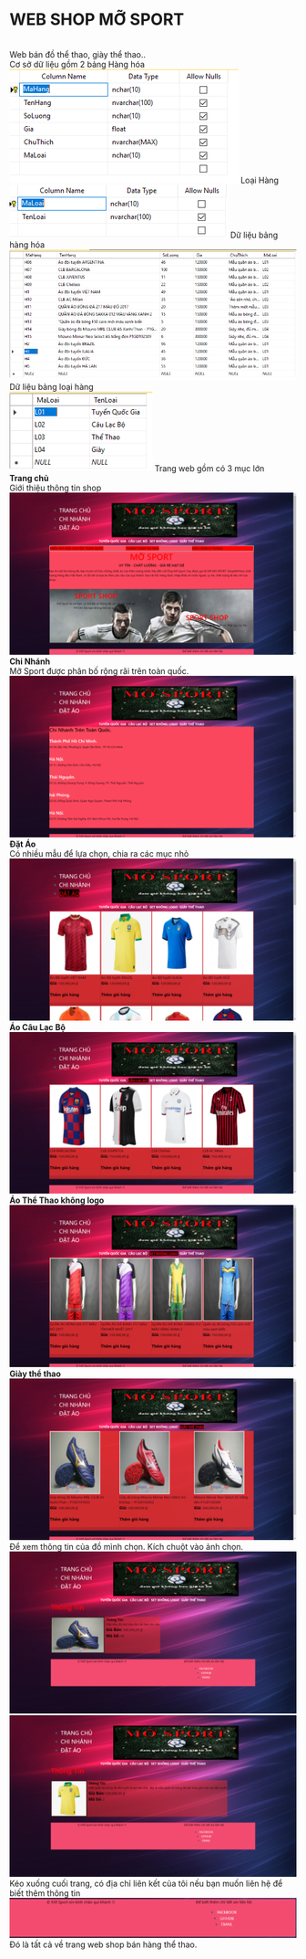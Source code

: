 <h1> WEB SHOP MỠ SPORT</h1><br/>
<a>Web bán đồ thể thao, giày thể thao..<br/>
 <a>Cơ sở dữ liệu gồm 2 bảng </a>
 <a>Hàng hóa</a><br/>
 <img src ="https://raw.githubusercontent.com/thachlongfv114/WEBTHUONGMAI/master/dshang.PNG">
 <a> Loại Hàng</a><br/>
 <img src ="https://raw.githubusercontent.com/thachlongfv114/WEBTHUONGMAI/master/dsloai.PNG">
 <a> Dữ liệu bảng hàng hóa </a><br/>
  <img src ="https://raw.githubusercontent.com/thachlongfv114/WEBTHUONGMAI/master/hang.PNG">
  <a>Dữ liệu bảng loại hàng</a><br/>
  <img src ="https://raw.githubusercontent.com/thachlongfv114/WEBTHUONGMAI/master/loai.PNG">
Trang web gồm có 3 mục lớn<br/>
 <strong>Trang chủ </strong><br/>
 Giới thiệu thông tin shop<br/>
<img src="https://raw.githubusercontent.com/thachlongfv114/WEBTHUONGMAI/master/anh/trangchu.PNG"/><br/>
<strong>Chi Nhánh </strong><br/>
 Mỡ Sport được phân bố rộng rãi trên toàn quốc.<br/>
<img src="https://raw.githubusercontent.com/thachlongfv114/WEBTHUONGMAI/master/anh/chinhanh.PNG"><br/>
<strong>Đặt Áo </strong><br/>
 Có nhiều mẫu để lựa chọn, chia ra các mục nhỏ <br/>
<img src="https://raw.githubusercontent.com/thachlongfv114/WEBTHUONGMAI/thach1/anh/datao.PNG"><br/>
<strong>Áo Câu Lạc Bộ </strong><br/>
<img src="https://raw.githubusercontent.com/thachlongfv114/WEBTHUONGMAI/master/clb.PNG"><br/>
<strong>Áo Thể Thao không logo </strong><br/>
<img src="https://raw.githubusercontent.com/thachlongfv114/WEBTHUONGMAI/master/anh/kologo.PNG"><br/>
<strong>Giày thể thao</strong><br/>
<img src="https://raw.githubusercontent.com/thachlongfv114/WEBTHUONGMAI/master/anh/giay.PNG"> <br/>
Để xem thông tin của đồ mình chọn. Kích chuột vào ảnh chọn.<br/>
<img src="https://raw.githubusercontent.com/thachlongfv114/WEBTHUONGMAI/master/anh/tt1.PNG"><br/>
<img src="https://raw.githubusercontent.com/thachlongfv114/WEBTHUONGMAI/master/anh/tt2.PNG"><br/>
 Kéo xuống cuối trang, có địa chỉ liên kết của tôi nếu bạn muốn liên hệ để biết thêm thông tin <br/>
  <img src="https://raw.githubusercontent.com/thachlongfv114/WEBTHUONGMAI/master/anh/lienhe.PNG"><br/>
 Đó là tất cả về trang web shop bán hàng thể thao.
</a>

